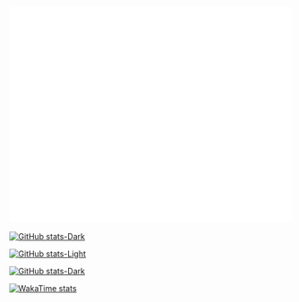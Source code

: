 ![Metrics](/github-metrics.svg)

[![GitHub stats-Dark](https://github-readme-stats.vercel.app/api?username=yfeng445&title_color=0065bd&icon_color=0065bd&show_icons=true&theme=dark#gh-dark-mode-only)](https://github.com/yfeng445/github-readme-stats#gh-dark-mode-only)

[![GitHub stats-Light](https://github-readme-stats.vercel.app/api?username=yfeng445&title_color=0065bd&icon_color=0065bd&show_icons=true&theme=default#gh-light-mode-only)](https://github.com/yfeng445/github-readme-stats#gh-light-mode-only)

[![GitHub stats-Dark](https://github-readme-stats.vercel.app/api?username=yfeng445&title_color=0065bd&icon_color=0065bd&show_icons=true&theme=dark#gh-dark-mode-only&rank_icon=percentile)](https://github.com/yfeng445/github-readme-stats#gh-dark-mode-only)

[![WakaTime stats](https://github-readme-stats.vercel.app/api/wakatime?username=yfeng445&title_color=0065bd&theme=dark&layuout=compact&v=2)](https://wakatime.com/@yfeng445)
